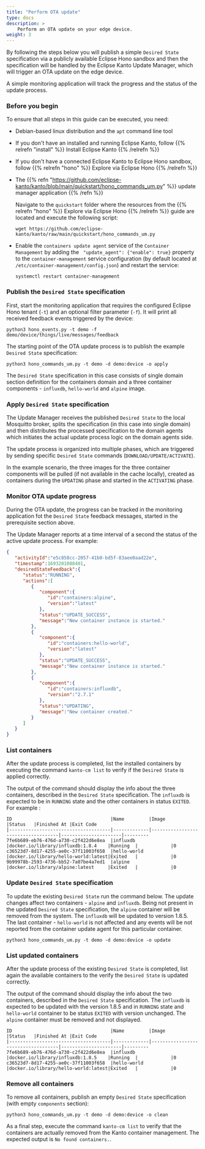 ```yaml
---
title: "Perform OTA update"
type: docs
description: >
    Perform an OTA update on your edge device.
weight: 3
---
```


By following the steps below you will publish a simple `Desired State` specification via a publicly available Eclipse Hono sandbox and then the specification will be handled by the Eclipse Kanto Update Manager, which will trigger an OTA update on
the edge device.

A simple monitoring application will track the progress and the status of the update process.
### Before you begin

To ensure that all steps in this guide can be executed, you need:

* Debian-based linux distribution and the `apt` command line tool

* If you don't have an installed and running Eclipse Kanto, follow {{% relrefn "install" %}} Install Eclipse Kanto {{% /relrefn %}}

* If you don't have a connected Eclipse Kanto to Eclipse Hono sandbox,
  follow {{% relrefn "hono" %}} Explore via Eclipse Hono {{% /relrefn %}}

* The {{% refn "https://github.com/eclipse-kanto/kanto/blob/main/quickstart/hono_commands_um.py" %}}
  update manager application {{% /refn %}}

  Navigate to the `quickstart` folder where the resources from the {{% relrefn "hono" %}} Explore via Eclipse Hono {{% /relrefn %}}
  guide are located and execute the following script:

  ```shell
  wget https://github.com/eclipse-kanto/kanto/raw/main/quickstart/hono_commands_um.py

* Enable the `containers update agent` service of the `Container Management` by adding the ` "update_agent": {"enable": true}` property to the `container-management` service configuration (by default located at `/etc/container-management/config.json`)
  and restart the service: 
  ```shell
  systemctl restart container-management
  ```

### Publish the `Desired State` specification

First, start the monitoring application that requires the configured Eclipse Hono tenant (`-t`) and an optional filter parameter (`-f`). It will print all
received feedback events triggered by the device:

```shell
python3 hono_events.py -t demo -f demo/device/things/live/messages/feedback
```

The starting point of the OTA update process is to publish the example `Desired State` specification:
```shell
python3 hono_commands_um.py -t demo -d demo:device -o apply
```

The `Desired State` specification in this case consists of single domain section definition for the containers domain and a three container components - `influxdb`, `hello-world` and `alpine` image.

### Apply `Desired State` specification

The Update Manager receives the published `Desired State` to the local Mosquitto broker, splits the specification (in this case into single domain) and then
distributes the processed specification to the domain agents which initiates the actual update process logic on the domain agents side.

The update process is organized into multiple phases, which are triggered by sending specific `Desired State` commands (`DOWNLOAD/UPDATE/ACTIVATE`).

In the example scenario, the three images for the three container components will be pulled (if not available in the cache locally), created as containers during the `UPDATING` phase and
started in the `ACTIVATING` phase.

### Monitor OTA update progress

During the OTA update, the progress can be tracked in the monitoring application fot the `Desired State` feedback messages, started in the prerequisite section above.

The Update Manager reports at a time interval of a second the status of the active update process. For example:

```json
{
   "activityId":"e5c858cc-2057-41b0-bd5f-83aee0aad22e",
   "timestamp":1693201088401,
   "desiredStateFeedback":{
      "status":"RUNNING",
      "actions":[
         {
            "component":{
               "id":"containers:alpine",
               "version":"latest"
            },
            "status":"UPDATE_SUCCESS",
            "message":"New container instance is started."
         },
         {
            "component":{
               "id":"containers:hello-world",
               "version":"latest"
            },
            "status":"UPDATE_SUCCESS",
            "message":"New container instance is started."
         },
         {
            "component":{
               "id":"containers:influxdb",
               "version":"2.7.1"
            },
            "status":"UPDATING",
            "message":"New container created."
         }
      ]
   }
}
```

### List containers

After the update process is completed, list the installed containers by executing the command `kanto-cm list` to verify if the `Desired State` is applied correctly.

The output of the command should display the info about the three containers, described in the `Desired State` specification. The `influxdb` is expected to be in `RUNNING` state and
the other containers in status `EXITED`. For example :

```text
ID                                    |Name         |Image                               |Status   |Finished At |Exit Code
|-------------------------------------|-------------|------------------------------------|----------------------|---------
7fe6b689-eb76-476d-a730-c2f422d6e8ea  |influxdb     |docker.io/library/influxdb:1.8.4    |Running  |            |0
c36523d7-8d17-4255-ae0c-37f11003f658  |hello-world  |docker.io/library/hello-world:latest|Exited   |            |0
9b99978b-2593-4736-bb52-7a07be4a7ed1  |alpine       |docker.io/library/alpine:latest     |Exited   |            |0
```

### Update `Desired State` specification

To update the existing `Desired State` run the command below. The update changes affect two containers - `alpine` and `influxdb`. Being not present in the updated `Desired State` specification, the `alpine` container will be removed from the system. The `influxdb` will be updated to version 1.8.5. The last container - `hello-world` is not affected and any events will be not reported from the container update agent for this particular container.

```shell
python3 hono_commands_um.py -t demo -d demo:device -o update
```

### List updated containers

After the update process of the existing `Desired State` is completed, list again the available containers to the verify the `Desired State` is updated correctly.

The output of the command should display the info about the two containers, described in the `Desired State` specification. The `influxdb` is expected to be updated with the version 1.8.5 and in `RUNNING` state and `hello-world` container to be status `EXITED` with version unchanged. The `alpine` container must be removed and not displayed.

```text
ID                                    |Name         |Image                               |Status   |Finished At |Exit Code
|-------------------------------------|-------------|------------------------------------|----------------------|---------
7fe6b689-eb76-476d-a730-c2f422d6e8ea  |influxdb     |docker.io/library/influxdb:1.8.5    |Running  |            |0
c36523d7-8d17-4255-ae0c-37f11003f658  |hello-world  |docker.io/library/hello-world:latest|Exited   |            |0
```

### Remove all containers

To remove all containers, publish an empty `Desired State` specification (with empty `components` section):
```shell
python3 hono_commands_um.py -t demo -d demo:device -o clean
```

As a final step, execute the command `kanto-cm list` to verify that the containers are actually removed from the Kanto container management.
The expected output is `No found containers.`.